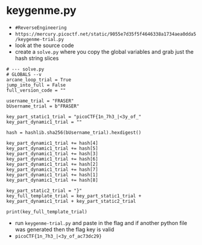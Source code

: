 
# keygenme.py

- `#ReverseEngineering`
- `https://mercury.picoctf.net/static/9055e7d35f5f4646338a1734aea0dda5/keygenme-trial.py`
- look at the source code
- create a `solve.py` where you copy the global variables and grab just the hash string slices

```
# --- solve.py
# GLOBALS --v
arcane_loop_trial = True
jump_into_full = False
full_version_code = ""

username_trial = "FRASER"
bUsername_trial = b"FRASER"

key_part_static1_trial = "picoCTF{1n_7h3_|<3y_of_"
key_part_dynamic1_trial = ""

hash = hashlib.sha256(bUsername_trial).hexdigest()

key_part_dynamic1_trial += hash[4]
key_part_dynamic1_trial += hash[5]
key_part_dynamic1_trial += hash[3]
key_part_dynamic1_trial += hash[6]
key_part_dynamic1_trial += hash[2]
key_part_dynamic1_trial += hash[7]
key_part_dynamic1_trial += hash[1]
key_part_dynamic1_trial += hash[8]

key_part_static2_trial = "}"
key_full_template_trial = key_part_static1_trial + key_part_dynamic1_trial + key_part_static2_trial

print(key_full_template_trial)
```

- run `keygenme-trial.py` and paste in the flag and if another python file was generated then the flag key is valid
- `picoCTF{1n_7h3_|<3y_of_ac73dc29}`